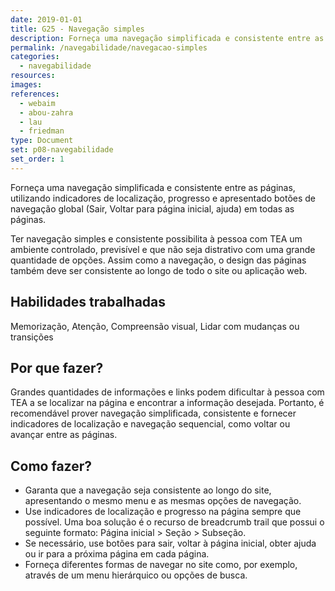 ```yaml
---
date: 2019-01-01
title: G25 - Navegação simples
description: Forneça uma navegação simplificada e consistente entre as páginas, utilizando indicadores de localização, progresso e apresentado botões de navegação global (Sair, Voltar para página inicial, ajuda) em todas as páginas.
permalink: /navegabilidade/navegacao-simples
categories:
  - navegabilidade
resources:
images:
references:
  - webaim
  - abou-zahra
  - lau
  - friedman
type: Document
set: p08-navegabilidade
set_order: 1
---
```

Forneça uma navegação simplificada e consistente entre as páginas, utilizando indicadores de localização, progresso e apresentado botões de navegação global (Sair, Voltar para página inicial, ajuda) em todas as páginas.

Ter navegação simples e consistente possibilita à pessoa com TEA um ambiente controlado, previsível e que não seja distrativo com uma grande quantidade de opções. Assim como a navegação, o design das páginas também deve ser consistente ao longo de todo o site ou aplicação web.

## Habilidades trabalhadas

Memorização, Atenção, Compreensão visual, Lidar com mudanças ou transições

## Por que fazer?

Grandes quantidades de informações e links podem dificultar à pessoa com TEA a se localizar na página e encontrar a informação desejada. Portanto, é recomendável prover navegação simplificada, consistente e fornecer indicadores de localização e navegação sequencial, como voltar ou avançar entre as páginas.

## Como fazer?

- Garanta que a navegação seja consistente ao longo do site, apresentando o mesmo menu e as mesmas opções de navegação.
- Use indicadores de localização e progresso na página sempre que possível. Uma boa solução é o recurso de breadcrumb trail que possui o seguinte formato: Página inicial > Seção > Subseção.
- Se necessário, use botões para sair, voltar à página inicial, obter ajuda ou ir para a próxima página em cada página.
- Forneça diferentes formas de navegar no site como, por exemplo, através de um menu hierárquico ou opções de busca.

